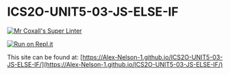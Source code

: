 # ICS2O-UNIT5-03-JS-ELSE-IF

[![Mr Coxall's Super Linter](https://github.com/Alex-Nelson-1/ICS2O-UNIT5-03-JS-ELSE-IF/workflows/Mr%20Coxall's%20Super%20Linter/badge.svg)](https://github.com/Alex-Nelson-1/ICS2O-UNIT5-03-JS-ELSE-IF/actions)

[![Run on Repl.it](https://repl.it/badge/github/Alex-Nelson-1/ICS2O-UNIT5-03-JS-ELSE-IF)](https://repl.it/github/Alex-Nelson-1/ICS2O-UNIT5-03-JS-ELSE-IF)

This site can be found at: [https://Alex-Nelson-1.github.io/ICS2O-UNIT5-03-JS-ELSE-IF/](https://Alex-Nelson-1.github.io/ICS2O-UNIT5-03-JS-ELSE-IF/)
